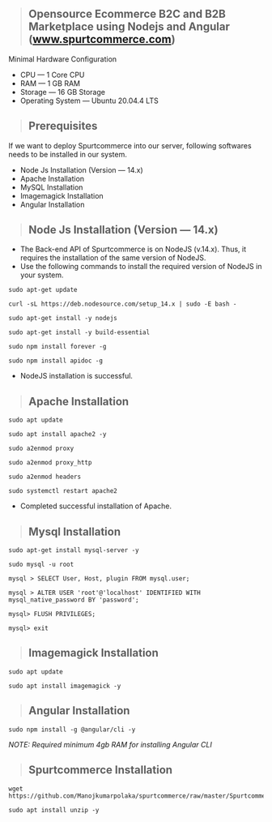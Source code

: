 > Opensource Ecommerce B2C and B2B Marketplace using Nodejs and Angular (www.spurtcommerce.com)
>----------------------------------------------------------------------------------------------
Minimal Hardware Configuration
* CPU — 1 Core CPU
* RAM — 1 GB RAM
* Storage — 16 GB Storage
* Operating System — Ubuntu 20.04.4 LTS

> Prerequisites
> -------------
If we want to deploy Spurtcommerce into our server, following softwares needs to be installed in our system.
* Node Js Installation (Version — 14.x)
* Apache Installation
* MySQL Installation
* Imagemagick Installation
* Angular Installation

> Node Js Installation (Version — 14.x)
>--------------------------------------
- The Back-end API of Spurtcommerce is on NodeJS (v.14.x). Thus, it requires the installation of the same version of NodeJS.
- Use the following commands to install the required version of NodeJS in your system.
```
sudo apt-get update
```
```
curl -sL https://deb.nodesource.com/setup_14.x | sudo -E bash -
```
```
sudo apt-get install -y nodejs
```
```
sudo apt-get install -y build-essential
```
```
sudo npm install forever -g
```
```
sudo npm install apidoc -g
```
- NodeJS installation is successful.

> Apache Installation
> -------------------
```
sudo apt update
```
```
sudo apt install apache2 -y
```
```
sudo a2enmod proxy
```
```
sudo a2enmod proxy_http
```
```
sudo a2enmod headers
```
```
sudo systemctl restart apache2
```
- Completed successful installation of Apache.

> Mysql Installation
> ------------------
```
sudo apt-get install mysql-server -y
```
```
sudo mysql -u root
```
```
mysql > SELECT User, Host, plugin FROM mysql.user;
```
```
mysql > ALTER USER 'root'@'localhost' IDENTIFIED WITH mysql_native_password BY 'password';
```
```
mysql> FLUSH PRIVILEGES;
```
```
mysql> exit
```

>Imagemagick Installation
>------------------------
```
sudo apt update
```
```
sudo apt install imagemagick -y
```

>Angular Installation
>--------------------
```
sudo npm install -g @angular/cli -y
```
*NOTE: Required minimum 4gb RAM for installing Angular CLI*

> Spurtcommerce Installation
> -------------------------- 
```
wget https://github.com/Manojkumarpolaka/spurtcommerce/raw/master/Spurtcommerce_3.0.2_community_LTS.zip
```
```
sudo apt install unzip -y
```
























